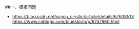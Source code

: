 ##一、模板问题
-   https://blog.csdn.net/simon_crystin/article/details/67638513
https://www.cnblogs.com/bluestorm/p/8747860.html